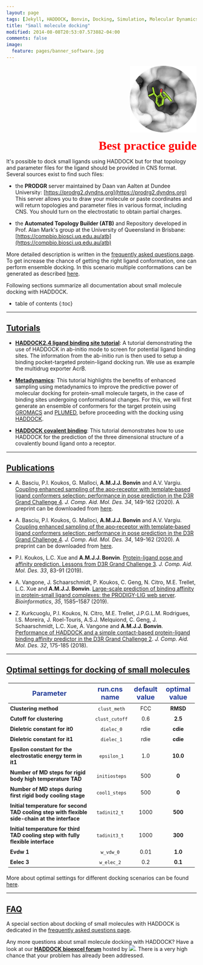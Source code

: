 ```yaml
---
layout: page
tags: [Jekyll, HADDOCK, Bonvin, Docking, Simulation, Molecular Dynamics, Structural Biology, Computational Biology, Modelling, Protein Structure]
title: "Small molecule docking" 
modified: 2014-08-08T20:53:07.573882-04:00
comments: false
image:
  feature: pages/banner_software.jpg
---
```

<p align="right">
  <img src="/software/bpg/bound_smallmol.png" />
</p>
<p style='text-align: right; font-family: "PT Sans"; font-weight: 600;'> <font  size="6" color="RED" >Best practice guide</font></p>


It's possible to dock small ligands using HADDOCK but for that topology and parameter files for the ligand should be provided in CNS format. Several sources exist to find such files:

*   the **PRODGR** server maintained by Daan van Aalten at Dundee University: [https://prodrg2.dyndns.org](https://prodrg2.dyndns.org)  
    This server allows you to draw your molecule or paste coordinates and will return topologies and parameter files in various format, including CNS. You should turn on the electrostatic to obtain partial charges.

*   the **Automated Topology Builder (ATB)** and Repository developed in Prof. Alan Mark's group at the University of Queensland in Brisbane: [https://compbio.biosci.uq.edu.au/atb](https://compbio.biosci.uq.edu.au/atb)  
   

More detailed description is written in the [frequently asked questions page](/software/haddock2.4/faq/#small-ligand-docking-with-haddock). To get increase the chance of getting the right ligand conformation, one can perform ensemble docking. In this scenario multiple conformations can be generated as described [here](/software/bpg/structures/#modeling-of-small-molecules).

Following sections summarize all documentation about small molecule docking with HADDOCK.

* table of contents
{:toc}

<HR>

## [Tutorials](/education/)

* [**HADDOCK2.4 ligand binding site tutorial**](/education/HADDOCK24/HADDOCK24-binding-sites):
  A tutorial demonstrating the use of HADDOCK in ab-initio mode to screen for potential ligand binding sites.
  The information from the ab-initio run is then used to setup a binding pocket-targeted protein-ligand docking run.
  We use as example the multidrug exporter AcrB. 

* [**Metadynamics**](/education/biomolecular-simulations-2020/Metadynamics_tutorial):
  This tutorial highlights the benefits of enhanced sampling using metadynamics to improve the predictive power of molecular docking for protein-small molecule targets, in the case of binding sites undergoing conformational changes. For this, we will first generate an ensemble of conformers for the target protein using [GROMACS](http://www.gromacs.org/) and [PLUMED](http://www.plumed.org/), before proceeding with the docking using [HADDOCK](http://www.bonvinlab.org/software/haddock2.4/).

* [**HADDOCK covalent binding**](/education/biomolecular-simulations-2018/HADDOCK_tutorial):
  This tutorial demonstrates how to use HADDOCK for the prediction of the three dimensional structure of a covalently bound ligand onto a receptor.


<HR>

## [Publications](/publications/)


* A. Basciu, P.I. Koukos, G. Malloci, **A.M.J.J. Bonvin** and A.V. Vargiu. [Coupling enhanced sampling of the apo‐receptor with template‐based ligand conformers selection: performance in pose prediction in the D3R Grand Challenge 4](https://doi.org/10.1007/s10822-019-00244-6). _J. Comp. Aid. Mol. Des._ *34*, 149-162 (2020). A preprint can be downloaded from [here](https://arxiv.org/abs/2005.04142).  

* A. Basciu, P.I. Koukos, G. Malloci, **A.M.J.J. Bonvin** and A.V. Vargiu. [Coupling enhanced sampling of the apo‐receptor with template‐based ligand conformers selection: performance in pose prediction in the D3R Grand Challenge 4](https://doi.org/10.1007/s10822-019-00244-6). _J. Comp. Aid. Mol. Des._ *34*, 149-162 (2020). A preprint can be downloaded from [here](https://arxiv.org/abs/2005.04142).  

* P.I. Koukos, L.C. Xue and **A.M.J.J. Bonvin**. [Protein-ligand pose and affinity prediction. Lessons from D3R Grand Challenge 3](https://doi.org/10.1007/s10822-018-0148-4).  _J. Comp. Aid. Mol. Des._ *33*, 83-91 (2019).
* A. Vangone, J. Schaarschmidt, P. Koukos, C. Geng, N. Citro, M.E. Trellet, L.C. Xue and **A.M.J.J. Bonvin**. [Large-scale prediction of binding affinity in protein-small ligand complexes: the PRODIGY-LIG web server](https://doi.org/10.1093/bioinformatics/bty816). _Bioinformatics_, *35*, 1585–1587 (2019).  

* Z. Kurkcuoglu, P.I. Koukos, N. Citro, M.E. Trellet, J.P.G.L.M. Rodrigues, I.S. Moreira, J. Roel-Touris, A.S.J. Melquiond, C. Geng, J. Schaarschmidt, L.C. Xue, A. Vangone and **A.M.J.J. Bonvin**. [Performance of HADDOCK and a simple contact-based protein-ligand binding affinity predictor in the D3R Grand Challenge 2](https://doi.org/10.1007/s10822-017-0049-y). _J. Comp. Aid. Mol. Des._ *32*, 175-185 (2018).

<HR>

## [Optimal settings for docking of small molecules](https://wenmr.science.uu.nl/haddock2.4/settings#ligands)

<style>
table, th, td {
    padding: 5px;}
</style>


|<font size="4" color="#203A98">Parameter</font>|<font size="4" color="#203A98">run.cns name</font>| <font size="4" color="#203A98">default value</font>|<font size="4" color="#203A98">optimal value</font> |
|-|:-:|:-:|:-:| 
|**Clustering method** | <code> clust_meth</code>| FCC | **RMSD** |   
|**Cutoff for clustering** | <code> clust_cutoff </code>| 0.6 | **2.5** |  
|**Dieletric constant for it0** | <code> dielec_0</code> | rdie | **cdie** |  
|**Dieletric constant for it1** | <code> dielec_1</code> | rdie | **cdie**  |
|**Epsilon constant for the electrostatic energy term in it1** | <code> epsilon_1</code> |  1.0 | **10.0** |  
|**Number of MD steps for rigid body high temperature TAD** | <code> initiosteps</code> | 500 | **0**  | 
|**Number of MD steps during first rigid body cooling stage** | <code> cool1_steps</code>| 500 | **0**  | 
|**Initial temperature for second TAD cooling step with flexible side-chain at the interface**  | <code> tadinit2_t </code>| 1000 | **500** |
|**Initial temperature for third TAD cooling step with fully flexible interface** | <code> tadinit3_t </code> | 1000 | **300** |
|**Evdw 1** | <code> w_vdw_0 </code>| 0.01 | **1.0**  | 
|**Eelec 3**| <code> w_elec_2 </code> | 0.2 | **0.1**  | 


More about optimal settings for different docking scenarios can be found [here](https://wenmr.science.uu.nl/haddock2.4/settings#optimal).

<HR>

## [FAQ](/software/haddock2.4/faq/)

A special section about docking of small molecules with HADDOCK is dedicated in the [frequently asked questions page](/software/haddock2.4/faq/#small-ligand-docking-with-haddock).

Any more questions about small molecule docking with HADDOCK? Have a look at our **[HADDOCK bioexcel forum](https://ask.bioexcel.eu/search?q=ligand%20%23haddock)**  hosted by [<img width="70" src="/images/Bioexcel_logo.png">](https://bioexcel.eu). There is a very high chance that your problem has already been addressed. 
